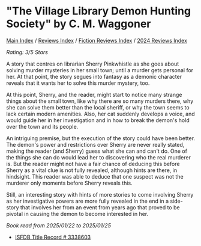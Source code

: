 # "The Village Library Demon Hunting Society" by C. M. Waggoner

[Main Index](../../../README.md) / [Reviews Index](../../README.md) / [Fiction Reviews Index](../README.md) / [2024 Reviews Index](README.md)

*Rating: 3/5 Stars*

A story that centres on librarian Sherry Pinkwhistle as she goes about solving murder mysteries in her small town; until a murder gets personal for her. At that point, the story segues into fantasy as a demonic character reveals that it wants her to solve this murder mystery, too.

At this point, Sherry, and the reader, might start to notice many strange things about the small town, like why there are so many murders there, why she can solve them better than the local sheriff, or why the town seems to lack certain modern amenities. Also, her cat suddenly develops a voice, and would guide her in her investigation and in how to break the demon's hold over the town and its people.

An intriguing premise, but the execution of the story could have been better. The demon's power and restrictions over Sherry are never really stated, making the reader (and Sherry) guess what she can and can't do. One of the things she can do would lead her to discovering who the real murderer is. But the reader might not have a fair chance of deducing this before Sherry as a vital clue is not fully revealed, although hints are there, in hindsight. This reader was able to deduce that one suspect was not the murderer only moments before Sherry reveals this.

Still, an interesting story with hints of more stories to come involving Sherry as her investigative powers are more fully revealed in the end in a side-story that involves her from an event from years ago that proved to be pivotal in causing the demon to become interested in her.

*Book read from 2025/01/22 to 2025/01/25*

- [ISFDB Title Record # 3338603](https://www.isfdb.org/cgi-bin/title.cgi?3338603)
